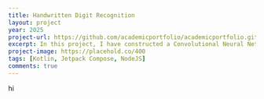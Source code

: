 ```yaml
---
title: Handwritten Digit Recognition
layout: project
year: 2025
project-url: https://github.com/academicportfolio/academicportfolio.github.io
excerpt: In this project, I have constructed a Convolutional Neural Network (CNN) model by 1. just using Python with NumPy and Pandas; 2. PyTorch; 3. Tensorflow. This project has given me a deeper understanding of how neural networks work behind the codes in a more "mathematical approach". 
project-image: https://placehold.co/400
tags: [Kotlin, Jetpack Compose, NodeJS]
comments: true
---
```


hi
